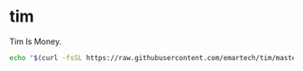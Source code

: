 # tim
Tim Is Money.

```bash
echo "$(curl -fsSL https://raw.githubusercontent.com/emartech/tim/master/bin/tim-install)" | . bash
```
